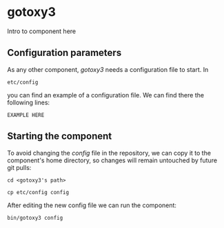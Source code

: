 # gotoxy3
Intro to component here


## Configuration parameters
As any other component, *gotoxy3* needs a configuration file to start. In
```
etc/config
```
you can find an example of a configuration file. We can find there the following lines:
```
EXAMPLE HERE
```

## Starting the component
To avoid changing the *config* file in the repository, we can copy it to the component's home directory, so changes will remain untouched by future git pulls:

```
cd <gotoxy3's path> 
```
```
cp etc/config config
```

After editing the new config file we can run the component:

```
bin/gotoxy3 config
```
